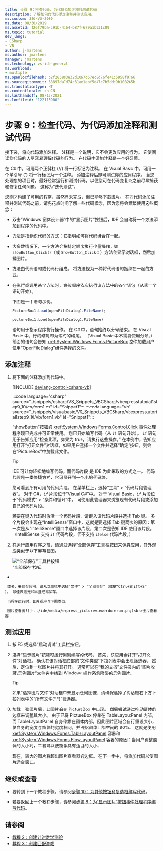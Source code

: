 ```yaml
---
title: 步骤 9：检查代码、为代码添加注释和测试代码
description: 了解如何向代码添加注释并测试应用。
ms.custom: SEO-VS-2020
ms.date: 08/30/2019
ms.assetid: f26f79ba-c91b-4164-b87f-679a1b231c09
ms.topic: tutorial
dev_langs:
- CSharp
- VB
author: j-martens
ms.author: jmartens
manager: jmartens
ms.technology: vs-ide-general
ms.workload:
- multiple
ms.openlocfilehash: b2f285893e32d1067c67ec8d76fe41c5958f9766
ms.sourcegitcommit: 68897da7d74c31ae1ebf5d47c7b5ddc9b108265b
ms.translationtype: HT
ms.contentlocale: zh-CN
ms.lasthandoff: 08/13/2021
ms.locfileid: "122116900"
---
```

# <a name="step-9-review-comment-and-test-your-code"></a>步骤 9：检查代码、为代码添加注释和测试代码

接下来，将向代码添加注释。 注释是一个说明，它不会更改应用的行为。 它使阅读您代码的人更容易理解代码的行为。 在代码中添加注释是一个好习惯。

在 C# 中，可用两个正斜杠 (//) 将一行标记为注释。 在 Visual Basic 中，可用一个单引号 (') 将一行标记为一个注释。 添加注释后即可测试你的应用程序。 当您处理您的项目时，最好经常运行和测试代码，以便您可在代码变复杂之前尽早捕获和修复任何问题。 这称为“迭代测试”。

您刚才构建了可用的程序，虽然尚未完成，但已能够下载图片。 在向代码添加注释并测试代码之前，请先花点时间了解一些代码概念，因为您将会频繁使用这些概念：

- 双击“Windows 窗体设计器”中的“显示图片”按钮后，IDE 会自动将一个方法添加到程序的代码中。

- 方法是指组织代码的方式：它指明如何将代码组合在一起。

- 大多数情况下，一个方法会按特定顺序执行少量操作，如 `showButton_Click()`（或 `ShowButton_Click()`）方法会显示对话框，然后加载图片。

- 方法由代码语句或代码行组成。 将方法视为一种将代码语句捆绑在一起的方式。

- 在执行或调用某个方法时，会按顺序依次执行该方法中的各个语句（从第一个语句开始）。

   下面是一个语句示例。

  ```csharp
  PictureBox1.Load(openFileDialog1.FileName);
  ```

  ```vb
  pictureBox1.Load(openFileDialog1.FileName)
  ```

   语句用于指示程序执行操作。 在 C# 中，语句始终以分号结束。 在 Visual Basic 中，行的结尾即为语句的结尾。 （Visual Basic 中不需要使用分号。）前面的语句会告知 <xref:System.Windows.Forms.PictureBox> 控件加载用户使用“OpenFileDialog”组件选择的文件。

## <a name="to-add-comments"></a>添加注释

1. 将下面的注释添加到代码中。

     [!INCLUDE [devlang-control-csharp-vb](./includes/devlang-control-csharp-vb.md)]

     :::code language="csharp" source="../snippets/csharp/VS_Snippets_VBCSharp/vbexpresstutorial1step9_10/cs/form1.cs" id="Snippet1":::
     :::code language="vb" source="../snippets/visualbasic/VS_Snippets_VBCSharp/vbexpresstutorial1step9_10/vb/form1.vb" id="Snippet1":::

    “showButton”按钮的 <xref:System.Windows.Forms.Control.Click> 事件处理程序现已完成并可正常使用。 您已开始编写代码（从 `if` 语句开始）。 `if` 语句用于告知应用“检查此项，如果为 true，请执行这些操作。” 在本例中，告知应用打开“打开文件”对话框，如果用户选择一个文件并选择“确定”按钮，则会在“PictureBox”中加载此文件。

    > [!TIP]
    > IDE 可让你轻松地编写代码，而代码片段 是 IDE 为此采取的方式之一。 代码片段是一类快捷方式，它可展开到一个小的代码块。
    >
    >  您可看到所有可用的代码片段。 在菜单栏上，选择“工具” > “代码片段管理器”。 对于 C#，`if` 片段位于“Visual C#”中。 对于 Visual Basic，`if` 片段位于“代码模式” > “条件和循环”中。 可使用此管理器来浏览现有代码片段或添加自己的代码片段。
    >
    >  若要在键入代码时激活一个代码片段，请键入该代码片段并选择 Tab 键。 多个片段会出现在“IntelliSense”窗口中，这就是要选择 Tab 键两次的原因：第一次是从“IntelliSense”窗口中选择该片段，第二次是告知 IDE 使用该片段。 （IntelliSense 支持 `if` 代码片段，但不支持 `ifelse` 代码片段。）

1. 在运行应用程序之前，请通过选择“全部保存”工具栏按钮来保存应用，其外观应类似于以下屏幕截图。

     ![“全部保存”工具栏按钮](../ide/media/express_iconsaveall.png)<br>“全部保存”按钮
*

     或者，要保存应用，请从菜单栏中选择“文件” > “全部保存”（或按“Ctrl+Shift+S”    ）。 最佳做法是尽早且经常保存。

     当程序运行时，其外观应与下图类似。

     图片查看器![](../ide/media/express_pictureviewerdonerun.png)<br>图片查看器

## <a name="to-test-your-app"></a>测试应用

1. 按 F5 或选择“启动调试”工具栏按钮。

1. 选择“显示图片”按钮可运行刚刚编写的代码。 首先，该应用会打开“打开文件”对话框。 确认在该对话框底部的“文件类型”下拉列表中会出现筛选器。 然后，定位到一张图片并将其打开。 通常可以在“我的文档”文件夹内的“图片收藏\示例图片”文件夹中找到 Windows 操作系统附带的示例图片。

    > [!TIP]
    > 如果“选择图片文件”对话框中未显示任何图像，请确保选择了对话框右下方下拉列表中的“所有文件(*.\*)”筛选器。

1. 加载一张图片后，此图片会在 PictureBox 中出现。 然后尝试通过拖动窗体的边框来调整其大小。 由于已将 PictureBox 停靠在 TableLayoutPanel 内部，而 TableLayoutPanel 自身停靠在窗体内部，因此图片区域会自行重设大小，使自身的宽度与窗体的宽度相同，并占据窗体上部空间的 90%。 这就是使用 <xref:System.Windows.Forms.TableLayoutPanel> 容器和 <xref:System.Windows.Forms.FlowLayoutPanel> 容器的原因：当用户调整窗体的大小时，二者可以使窗体具有适当的大小。

     现在，较大的图片将超出图片查看器的边框。 在下一步中，将添加代码以使图片适合窗口。

## <a name="to-continue-or-review"></a>继续或查看

- 要转到下一个教程步骤，请参阅[步骤 10：为其他按钮和复选框编写代码](../ide/step-10-write-code-for-additional-buttons-and-a-check-box.md)。

- 若要返回上一个教程步骤，请参阅[步骤 8：为“显示图片”按钮事件处理程序编写代码](../ide/step-8-write-code-for-the-show-a-picture-button-event-handler.md)。

## <a name="see-also"></a>请参阅

* [教程 2：创建计时数学测验](tutorial-2-create-a-timed-math-quiz.md)
* [教程 3：创建匹配游戏](tutorial-3-create-a-matching-game.md)
